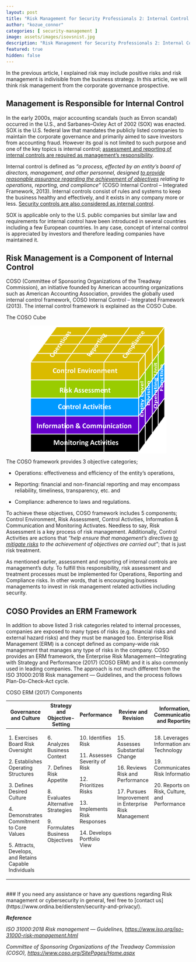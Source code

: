 ```yaml
---
layout: post
title: "Risk Management for Security Professionals 2: Internal Control and Risk Management"
author: "kozue_connor"
categories: [ security-management ]
image: assets/images/isovsnist.jpg
description: "Risk Management for Security Professionals 2: Internal Control and Risk Management"
featured: true
hidden: false
---
```


In the previous article, I explained risk may include positive risks and risk management is indivisible from the business strategy. In this article, we will think risk management from the corporate governance prospective.

## Management is Responsible for Internal Control

In the early 2000s, major accounting scandals (such as Enron scandal) occurred in the U.S., and Sarbanes–Oxley Act of 2002 (SOX) was enacted. SOX is the U.S. federal law that mandates the publicly listed companies to maintain the corporate governance and primarily aimed to save investors from accounting fraud. However its goal is not limited to such purpose and one of the key topics is internal control; <u>assessment and reporting of internal controls are required as management’s responsibility</u>.

Internal control is defined as *“a process, effected by an entity’s board of directors, management, and other personnel, designed <u>to provide reasonable assurance regarding the achievement of objectives</u> relating to operations, reporting, and compliance”* (COSO Internal Control – Integrated Framework, 2013). Internal controls consist of rules and systems to keep the business healthy and effectively, and it exists in any company more or less. <u>Security controls are also considered as internal control</u>.

SOX is applicable only to the U.S. public companies but similar law and requirements for internal control have been introduced in several countries including a few European countries. In any case, concept of internal control is appreciated by investors and therefore leading companies have maintained it.

## Risk Management is a Component of Internal Control

COSO (Committee of Sponsoring Organizations of the Treadway Commission), an initiative founded by American accounting organizations such as American Accounting Association, provides the globally used internal control framework, COSO Internal Control – Integrated Framework (2013). The internal control framework is explained as the COSO Cube.

The COSO Cube

<img src="../assets/images/Posts/RiskManagement/image1.png" style="margin:0 auto; display: block; max-height:350px;" />

The COSO framework provides 3 objective categories;

- Operations: effectiveness and efficiency of the entity’s operations,

- Reporting: financial and non-financial reporting and may encompass reliability, timeliness, transparency, etc. and

- Compliance: adherence to laws and regulations.

To achieve these objectives, COSO framework includes 5 components; Control Environment, Risk Assessment, Control Activities, Information & Communication and Monitoring Activates. Needless to say, Risk Assessment is a key process of risk management. Additionally, Control Activities are actions that *“help ensure that management’s directives <u>to mitigate risks</u> to the achievement of objectives are carried out”*; that is just risk treatment.

As mentioned earlier, assessment and reporting of internal controls are management’s duty. To fulfill this responsibility, risk assessment and treatment processes must be implemented for Operations, Reporting and Compliance risks. In other words, that is encouraging business managements to invest in risk management related activities including security.

## COSO Provides an ERM Framework

In addition to above listed 3 risk categories related to internal processes, companies are exposed to many types of risks (e.g. financial risks and external hazard risks) and they must be managed too. Enterprise Risk Management (ERM) is a concept defined as company-wide risk management that manages any type of risks in the company. COSO provides an ERM framework, the Enterprise Risk Management—Integrating with Strategy and Performance (2017) (COSO ERM) and it is also commonly used in leading companies. The approach is not much different from the ISO 31000:2018 Risk management — Guidelines, and the process follows Plan-Do-Check-Act cycle.

COSO ERM (2017) Components

<table>
<colgroup>
<col style="width: 20%" />
<col style="width: 20%" />
<col style="width: 20%" />
<col style="width: 20%" />
<col style="width: 20%" />
</colgroup>
<thead>
<tr class="header">
<th>Governance and Culture</th>
<th>Strategy and Objective-Setting</th>
<th>Performance</th>
<th>Review and Revision</th>
<th>Information, Communication, and Reporting</th>
</tr>
</thead>
<tbody style="vertical-align: top;">
<tr class="odd">
<td><p>1. Exercises Board Risk Oversight</p>
<p>2. Establishes Operating Structures</p>
<p>3. Defines Desired Culture</p>
<p>4. Demonstrates Commitment to Core Values</p>
<p>5. Attracts, Develops, and Retains Capable Individuals</p></td>
<td><p>6. Analyzes Business Context</p>
<p>7. Defines Risk Appetite</p>
<p>8. Evaluates Alternative Strategies</p>
<p>9. Formulates Business Objectives</p></td>
<td><p>10. Identifies Risk</p>
<p>11. Assesses Severity of Risk</p>
<p>12. Prioritizes Risks</p>
<p>13. Implements Risk Responses</p>
<p>14. Develops Portfolio View</p></td>
<td><p>15. Assesses Substantial Change</p>
<p>16. Reviews Risk and Performance</p>
<p>17. Pursues Improvement in Enterprise Risk Management</p></td>
<td><p>18. Leverages Information and Technology</p>
<p>19. Communicates Risk Information</p>
<p>20. Reports on Risk, Culture, and Performance</p></td>
</tr>
</tbody>
</table>
<br>
### If you need any assistance or have any questions regarding Risk management or cybersecurity in general, feel free to [contact us](https://www.ordina.be/diensten/security-and-privacy/).

***Reference***

*ISO 31000:2018 Risk management — Guidelines, https://www.iso.org/iso-31000-risk-management.html*

*Committee of Sponsoring Organizations of the Treadway Commission (COSO), https://www.coso.org/SitePages/Home.aspx*